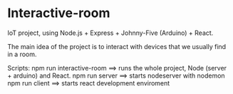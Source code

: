 # Interactive-room
IoT project, using Node.js + Express + Johnny-Five (Arduino) + React.

The main idea of the project is to interact with devices that we usually find in a room.

Scripts: 
  npm run interactive-room  ==> runs the whole project, Node (server + arduino) and React. 
  npm run server ==> starts nodeserver with nodemon
  npm run client ==> starts react development enviroment
